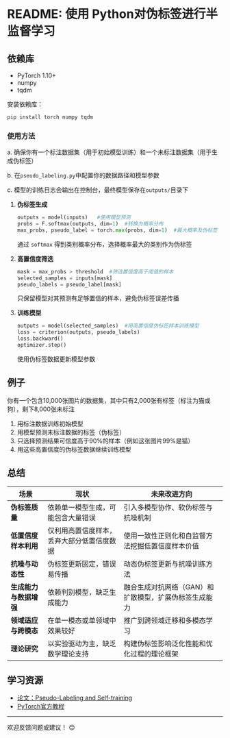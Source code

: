 
# README: 使用 Python对伪标签进行半监督学习

## 依赖库

- PyTorch 1.10+
- numpy
- tqdm

安装依赖库：
```bash
pip install torch numpy tqdm
```


### 使用方法

a. 确保你有一个标注数据集（用于初始模型训练）和一个未标注数据集（用于生成伪标签）

b. 在`pseudo_labeling.py`中配置你的数据路径和模型参数

c. 模型的训练日志会输出在控制台，最终模型保存在`outputs/`目录下

1. **伪标签生成**
   ```python
   outputs = model(inputs)   #使用模型预测
   probs = F.softmax(outputs, dim=1)  #转换为概率分布
   max_probs, pseudo_label = torch.max(probs, dim=1)  #最大概率及伪标签
   ```
   通过 `softmax` 得到类别概率分布，选择概率最大的类别作为伪标签

2. **高置信度筛选**
   ```python
   mask = max_probs > threshold  #筛选置信度高于阈值的样本
   selected_samples = inputs[mask]
   pseudo_labels = pseudo_label[mask]
   ```
   只保留模型对其预测有足够置信的样本，避免伪标签误差传播

3. **训练模型**
   ```python
   outputs = model(selected_samples)  #用高置信度伪标签样本训练模型
   loss = criterion(outputs, pseudo_labels)
   loss.backward()
   optimizer.step()
   ```
   使用伪标签数据更新模型参数



## 例子

你有一个包含10,000张图片的数据集，其中只有2,000张有标签（标注为猫或狗），剩下8,000张未标注
  1. 用标注数据训练初始模型
  2. 用模型预测未标注数据的标签（伪标签）
  3. 只选择预测结果可信度高于90%的样本（例如这张图片99%是猫）
  4. 用这些高置信度的伪标签数据继续训练模型




## 总结


| **场景**               | **现状**                                                                 | **未来改进方向**                                                                                     |
|------------------------|------------------------------------------------------------------------|-----------------------------------------------------------------------------------------------------|
| **伪标签质量**          | 依赖单一模型生成，可能包含大量错误                                        | 引入多模型协作、软伪标签与抗噪机制                                                                   |
| **低置信度样本利用**     | 仅利用高置信度样本，丢弃大部分低置信度数据                                | 使用一致性正则化和自监督方法挖掘低置信度样本价值                                                     |
| **抗噪与动态性**         | 伪标签更新固定，错误易传播                                              | 动态伪标签更新与抗噪训练方法                                                                         |
| **生成能力与数据增强**    | 依赖判别模型，缺乏生成能力                                              | 融合生成对抗网络（GAN）和扩散模型，扩展伪标签生成能力                                               |
| **领域适应与跨模态**     | 在单一模态或单领域中效果较好                                            | 推广到跨领域迁移和多模态学习                                                                         |
| **理论研究**            | 以实验驱动为主，缺乏数学理论支持                                        | 构建伪标签影响泛化性能和优化过程的理论框架                                                           |



## 学习资源

- [论文：Pseudo-Labeling and Self-training](https://arxiv.org/abs/1905.13736)
- [PyTorch官方教程](https://pytorch.org/tutorials/)

---

欢迎反馈问题或建议！ 😊
